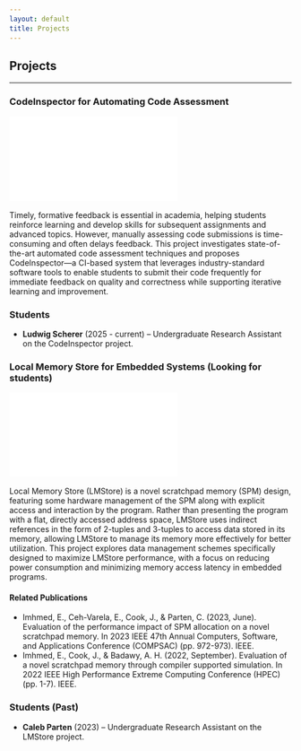 ```yaml
---
layout: default
title: Projects
---
```


## Projects

---

### CodeInspector for Automating Code Assessment

<!-- <img src="/assets/img/codinspct.png" alt="Example image" width="650" height="400"> -->

![Alt text](/assets/img/codinspct.pdf "LMStore Architecture.")

Timely, formative feedback is essential in academia, helping students reinforce learning and develop skills for subsequent assignments and advanced topics. However, manually assessing code submissions is time-consuming and often delays feedback. This project investigates state-of-the-art automated code assessment techniques and proposes CodeInspector—a CI-based system that leverages industry-standard software tools to enable students to submit their code frequently for immediate feedback on quality and correctness while supporting iterative learning and improvement.

### Students

- **Ludwig Scherer** (2025 - current) – Undergraduate Research Assistant on the CodeInspector project.

### Local Memory Store for Embedded Systems (Looking for students)
![Alt text](/assets/img/LMStoreArchit.pdf "LMStore Architecture.")
<!-- <p><a href="/assets/img/LMStoreArchit.pdf" target="_blank">Figure 1: LMStore Architecture (PDF)</a></p> -->

Local Memory Store (LMStore) is a novel scratchpad memory (SPM) design, featuring some hardware management of the SPM along with explicit access and interaction by the program. Rather than presenting the program with a flat, directly accessed address space, LMStore uses indirect references in the form of 2-tuples and 3-tuples to access data stored in its memory, allowing LMStore to manage its memory more effectively for better utilization. This project explores data management schemes specifically designed to maximize LMStore performance, with a focus on reducing power consumption and minimizing memory access latency in embedded programs.

#### Related Publications
- Imhmed, E., Ceh-Varela, E., Cook, J., & Parten, C. (2023, June). Evaluation of the performance impact of SPM allocation on a novel scratchpad memory. In 2023 IEEE 47th Annual Computers, Software, and Applications Conference (COMPSAC) (pp. 972-973). IEEE.
- Imhmed, E., Cook, J., & Badawy, A. H. (2022, September). Evaluation of a novel scratchpad memory through compiler supported simulation. In 2022 IEEE High Performance Extreme Computing Conference (HPEC) (pp. 1-7). IEEE.

### Students (Past)
- **Caleb Parten** (2023) – Undergraduate Research Assistant on the LMStore project.
